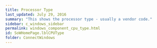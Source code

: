 ```yaml
---
title: Processor Type
last_updated: July 29, 2016
summary: "This shows the processor type - usually a vendor code."
sidebar: c_windows_sidebar
permalink: windows_component_cpu_type.html
id: SoWHomePage.lblCPUType
folder: ConnectWindows
---
```

